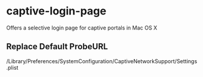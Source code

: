 # captive-login-page
Offers a selective login page for captive portals in Mac OS X

## Replace Default ProbeURL

/Library/Preferences/SystemConfiguration/CaptiveNetworkSupport/Settings.plist
